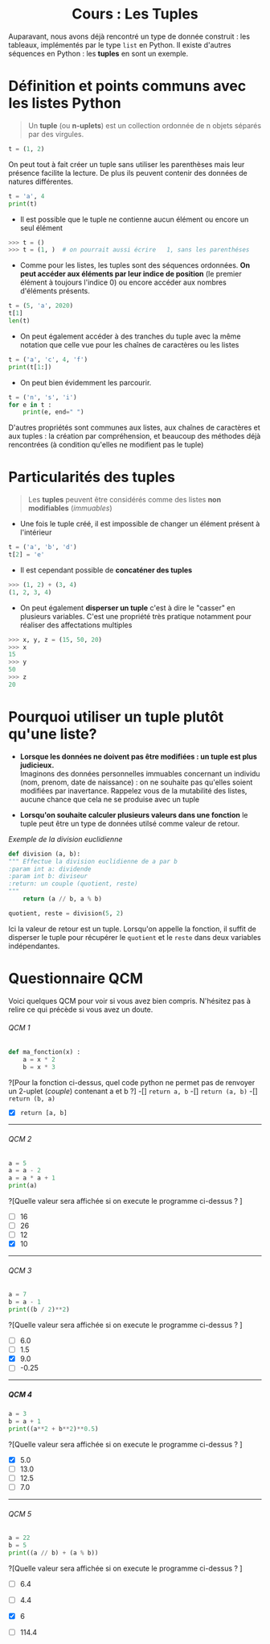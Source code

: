 <h1> <center>Cours : Les Tuples </center></h1>

Auparavant, nous avons déjà rencontré un type de donnée construit : les tableaux,  implémentés par le type `list` en Python. Il existe d'autres séquences en Python : les __tuples__ en sont un exemple.


# Définition et points communs avec les listes Python

> Un __tuple__ (ou __n-uplets__) est un collection ordonnée de n objets séparés par des virgules.  

```python
t = (1, 2)
```
On peut tout à fait créer un tuple sans utiliser les parenthèses mais leur présence facilite la lecture. De plus ils peuvent contenir des données de natures différentes.
```python runnable
t = 'a', 4
print(t)
```

* Il est possible que le tuple ne contienne aucun élément ou encore un seul élément 
```python
>>> t = ()
>>> t = (1, )  # on pourrait aussi écrire   1, sans les parenthéses
```

* Comme pour les listes, les tuples sont des séquences ordonnées. __On peut accéder aux éléments par leur indice de position__ (le premier élément à toujours l'indice 0) ou encore accéder aux nombres d'éléments présents.
```python runnable
t = (5, 'a', 2020)
t[1]
len(t)
```

* On peut également accéder à des tranches du tuple avec la même notation que celle vue pour les chaînes de caractères ou les listes
```python runnable
t = ('a', 'c', 4, 'f')
print(t[1:])
```

* On peut bien évidemment les parcourir.
```python runnable
t = ('n', 's', 'i')
for e in t :
    print(e, end=" ")
```

D'autres propriétés sont communes aux listes, aux chaînes de caractères et aux tuples : la création par compréhension, et beaucoup des méthodes déjà rencontrées (à condition qu'elles ne modifient pas le tuple)

# Particularités des tuples

> Les __tuples__ peuvent être considérés comme des listes __non modifiables__ (_immuables_)

* Une fois le tuple créé, il est impossible de changer un élément présent à l'intérieur
```python runnable
t = ('a', 'b', 'd')
t[2] = 'e'
```

* Il est cependant possible de __concaténer des tuples__ 
```python
>>> (1, 2) + (3, 4)
(1, 2, 3, 4)
```

* On peut également __disperser un tuple__ c'est à dire le "casser" en plusieurs variables. C'est une propriété très pratique notamment pour réaliser des affectations multiples
```python
>>> x, y, z = (15, 50, 20)
>>> x
15
>>> y
50
>>> z
20
```

# Pourquoi utiliser un tuple plutôt qu'une liste?

* __Lorsque les données ne doivent pas être modifiées : un tuple est plus judicieux.__  
Imaginons des données personnelles immuables concernant un individu (nom, prenom, date de naissance) : on ne souhaite pas qu'elles soient modifiées par inavertance. Rappelez vous de la mutabilité des listes, aucune chance que cela ne se produise avec un tuple


* __Lorsqu'on souhaite calculer plusieurs valeurs dans une fonction__ le tuple peut être un type de données utilsé comme valeur de retour.

_Exemple de la division euclidienne_
```python
def division (a, b):
""" Effectue la division euclidienne de a par b
:param int a: dividende
:param int b: diviseur
:return: un couple (quotient, reste)
"""
    return (a // b, a % b)

quotient, reste = division(5, 2)
```
Ici la valeur de retour est un tuple. Lorsqu'on appelle la fonction, il suffit de disperser le tuple pour récupérer le `quotient` et le `reste` dans deux variables indépendantes.

# Questionnaire QCM

Voici quelques QCM pour voir si vous avez bien compris. N'hésitez pas à relire ce qui précède si vous avez un doute.

###### QCM 1
```python
def ma_fonction(x) :
    a = x * 2
    b = x * 3
```
?[Pour la fonction ci-dessus, quel code python ne permet pas de renvoyer un 2-uplet (_couple_) contenant a et b ?]
-[] `return a, b`
-[] `return (a, b)`
-[] `return (b, a)`
-[x] `return [a, b]`


---

###### QCM 2
```python
a = 5
a = a - 2
a = a * a + 1
print(a)
```  
?[Quelle valeur sera affichée si on execute le programme ci-dessus ? ]
-[ ] 16
-[ ] 26
-[ ] 12
-[x] 10

---

###### QCM 3
```python
a = 7
b = a - 1
print((b / 2)**2)
```
?[Quelle valeur sera affichée si on execute le programme ci-dessus ? ]
-[ ] 6.0
-[ ] 1.5
-[x] 9.0
-[ ] -0.25  

---

##### QCM 4
```python
a = 3
b = a + 1
print((a**2 + b**2)**0.5)
```
?[Quelle valeur sera affichée si on execute le programme ci-dessus ? ]
-[x] 5.0
-[ ] 13.0
-[ ] 12.5
-[ ] 7.0

---

###### QCM 5
```python
a = 22
b = 5
print((a // b) + (a % b))
```
?[Quelle valeur sera affichée si on execute le programme ci-dessus ? ]
-[ ] 6.4
-[ ] 4.4
-[x] 6
-[ ] 114.4 



